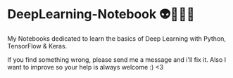 # DeepLearning-Notebook 👽🧠🦾🌠
My Notebooks dedicated to learn the basics of Deep Learning with Python, TensorFlow &amp; Keras.

If you find something wrong, please send me a message and i'll fix it. Also I want to improve so your help is always welcome :) <3

